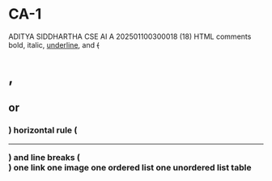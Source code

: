# CA-1
ADITYA SIDDHARTHA 
 CSE AI A
  202501100300018     (18)
  HTML comments
  bold, italic, <u>underline</u>, and <del>
  (<h1>, <h2> or <h3>) 
  horizontal rule (<hr>) and line breaks (<br>) 
  one link
  one image
  one ordered list
  one unordered list
  table
